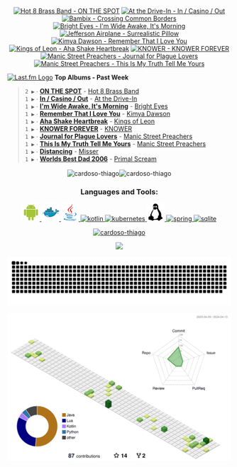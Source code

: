 <!-- lastfm -->
<p align="center"><a href="https://www.last.fm/music/Hot+8+Brass+Band/ON+THE+SPOT"><img src="https://lastfm.freetls.fastly.net/i/u/64s/103e9c8c28a3c3611fb30b50ea52f8ab.jpg" title="Hot 8 Brass Band - ON THE SPOT"></a> <a href="https://www.last.fm/music/At+the+Drive-In/In+%2F+Casino+%2F+Out"><img src="https://lastfm.freetls.fastly.net/i/u/64s/bf267de41fc54281ac7ad9ca7901781d.jpg" title="At the Drive-In - In / Casino / Out"></a> <a href="https://www.last.fm/music/Bambix/Crossing+Common+Borders"><img src="https://lastfm.freetls.fastly.net/i/u/64s/7580061b5506a4ef9085ee39e964de13.jpg" title="Bambix - Crossing Common Borders"></a> <a href="https://www.last.fm/music/Bright+Eyes/I%27m+Wide+Awake,+It%27s+Morning"><img src="https://lastfm.freetls.fastly.net/i/u/64s/fb4862c27d5ff292b8846bb6468b3377.jpg" title="Bright Eyes - I'm Wide Awake, It's Morning"></a> <a href="https://www.last.fm/music/Jefferson+Airplane/Surrealistic+Pillow"><img src="https://lastfm.freetls.fastly.net/i/u/64s/f886c717c0ab02a638e480a0ff104b74.jpg" title="Jefferson Airplane - Surrealistic Pillow"></a> <a href="https://www.last.fm/music/Kimya+Dawson/Remember+That+I+Love+You"><img src="https://lastfm.freetls.fastly.net/i/u/64s/62211957cb86441cbc7ff276d86a0248.jpg" title="Kimya Dawson - Remember That I Love You"></a> <a href="https://www.last.fm/music/Kings+of+Leon/Aha+Shake+Heartbreak"><img src="https://lastfm.freetls.fastly.net/i/u/64s/74d56b2b5ad941798fdc94e244a4b2db.png" title="Kings of Leon - Aha Shake Heartbreak"></a> <a href="https://www.last.fm/music/KNOWER/KNOWER+FOREVER"><img src="https://lastfm.freetls.fastly.net/i/u/64s/c7561e0b2bb4f1f56a93fe31d9173dae.png" title="KNOWER - KNOWER FOREVER"></a> <a href="https://www.last.fm/music/Manic+Street+Preachers/Journal+for+Plague+Lovers"><img src="https://lastfm.freetls.fastly.net/i/u/64s/805a488a67014948b7420064de4b91f6.png" title="Manic Street Preachers - Journal for Plague Lovers"></a> <a href="https://www.last.fm/music/Manic+Street+Preachers/This+Is+My+Truth+Tell+Me+Yours"><img src="https://lastfm.freetls.fastly.net/i/u/64s/ce132e4af6714fabb3d32d6e804b3934.jpg" title="Manic Street Preachers - This Is My Truth Tell Me Yours"></a> </p>

<!--START_LASTFM_ALBUMS:{"period": "7day", "rows": 10}-->
<a href="https://last.fm" target="_blank"><img src="https://user-images.githubusercontent.com/17434202/215290617-e793598d-d7c9-428f-9975-156db1ba89cc.svg" alt="Last.fm Logo" width="18" height="13"/></a> **Top Albums - Past Week**

> `2 ▶️` ∙ **[ON THE SPOT](https://www.last.fm/music/Hot+8+Brass+Band/ON+THE+SPOT)** - [Hot 8 Brass Band](https://www.last.fm/music/Hot+8+Brass+Band)<br/>
> `1 ▶️` ∙ **[In / Casino / Out](https://www.last.fm/music/At+the+Drive-In/In+%2F+Casino+%2F+Out)** - [At the Drive-In](https://www.last.fm/music/At+the+Drive-In)<br/>
> `1 ▶️` ∙ **[I'm Wide Awake, It's Morning](https://www.last.fm/music/Bright+Eyes/I%27m+Wide+Awake,+It%27s+Morning)** - [Bright Eyes](https://www.last.fm/music/Bright+Eyes)<br/>
> `1 ▶️` ∙ **[Remember That I Love You](https://www.last.fm/music/Kimya+Dawson/Remember+That+I+Love+You)** - [Kimya Dawson](https://www.last.fm/music/Kimya+Dawson)<br/>
> `1 ▶️` ∙ **[Aha Shake Heartbreak](https://www.last.fm/music/Kings+of+Leon/Aha+Shake+Heartbreak)** - [Kings of Leon](https://www.last.fm/music/Kings+of+Leon)<br/>
> `1 ▶️` ∙ **[KNOWER FOREVER](https://www.last.fm/music/KNOWER/KNOWER+FOREVER)** - [KNOWER](https://www.last.fm/music/KNOWER)<br/>
> `1 ▶️` ∙ **[Journal for Plague Lovers](https://www.last.fm/music/Manic+Street+Preachers/Journal+for+Plague+Lovers)** - [Manic Street Preachers](https://www.last.fm/music/Manic+Street+Preachers)<br/>
> `1 ▶️` ∙ **[This Is My Truth Tell Me Yours](https://www.last.fm/music/Manic+Street+Preachers/This+Is+My+Truth+Tell+Me+Yours)** - [Manic Street Preachers](https://www.last.fm/music/Manic+Street+Preachers)<br/>
> `1 ▶️` ∙ **[Distancing](https://www.last.fm/music/Misser/Distancing)** - [Misser](https://www.last.fm/music/Misser)<br/>
> `1 ▶️` ∙ **[Worlds Best Dad 2006](https://www.last.fm/music/Primal+Scream/Worlds+Best+Dad+2006)** - [Primal Scream](https://www.last.fm/music/Primal+Scream)<br/>
<!--END_LASTFM_ALBUMS-->

<p align="center"><img align="center" src="https://github-readme-stats-nine-kohl.vercel.app/api?username=cardoso-thiago&show_icons=true&locale=en&theme=gotham&hide=issues,contribs" alt="cardoso-thiago" /><img align="center" src="https://github-readme-stats-nine-kohl.vercel.app/api/top-langs?username=cardoso-thiago&show_icons=true&locale=en&layout=compact&theme=gotham" alt="cardoso-thiago" /></p>

<h3 align="center">Languages and Tools:</h3>
<p align="center"> <a href="https://developer.android.com" target="_blank"> <img src="https://github.com/devicons/devicon/blob/master/icons/android/android-original.svg" alt="android" width="40" height="40"/> </a> <a href="https://www.docker.com/" target="_blank"> <img src="https://github.com/devicons/devicon/blob/master/icons/docker/docker-original.svg" alt="docker" width="40" height="40"/> </a> <a href="https://www.java.com" target="_blank"> <img src="https://github.com/devicons/devicon/blob/master/icons/java/java-original.svg" alt="java" width="40" height="40"/> </a> <a href="https://kotlinlang.org" target="_blank"> <img src="https://www.vectorlogo.zone/logos/kotlinlang/kotlinlang-icon.svg" alt="kotlin" width="40" height="40"/> </a> <a href="https://kubernetes.io" target="_blank"> <img src="https://www.vectorlogo.zone/logos/kubernetes/kubernetes-icon.svg" alt="kubernetes" width="40" height="40"/> </a> <a href="https://www.linux.org/" target="_blank"> <img src="https://github.com/devicons/devicon/blob/master/icons/linux/linux-plain.svg" alt="linux" width="40" height="40"/> </a> <a href="https://spring.io/" target="_blank"> <img src="https://www.vectorlogo.zone/logos/springio/springio-icon.svg" alt="spring" width="40" height="40"/> </a> <a href="https://www.sqlite.org/" target="_blank"> <img src="https://www.vectorlogo.zone/logos/sqlite/sqlite-icon.svg" alt="sqlite" width="40" height="40"/> </a> </p>

<p align="center"> <a href="https://github.com/ryo-ma/github-profile-trophy"><img src="https://github-profile-trophy.vercel.app/?username=cardoso-thiago&column=7" alt="cardoso-thiago" /></a> </p>

<!--START_SECTION:comicstrip-->
<p align="center">
 <a href="https://xkcd.com/">
 <img src="https://imgs.xkcd.com/comics/tick_marks.png" />
</a>
</p>
<!--END_SECTION:comicstrip-->

![](https://github.com/cardoso-thiago/cardoso-thiago/raw/output/github-snake.svg)

![](profile-3d-contrib/profile-green-animate.svg)

